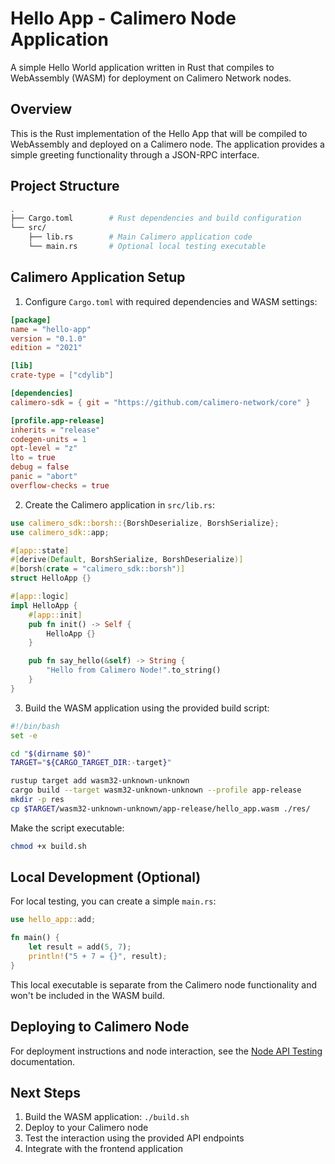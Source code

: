 # Hello App - Calimero Node Application

A simple Hello World application written in Rust that compiles to WebAssembly (WASM) for deployment on Calimero Network nodes.

## Overview

This is the Rust implementation of the Hello App that will be compiled to WebAssembly and deployed on a Calimero node. The application provides a simple greeting functionality through a JSON-RPC interface.

## Project Structure

```bash
.
├── Cargo.toml        # Rust dependencies and build configuration
└── src/
    ├── lib.rs        # Main Calimero application code
    └── main.rs       # Optional local testing executable
```

## Calimero Application Setup

1. Configure `Cargo.toml` with required dependencies and WASM settings:

```toml
[package]
name = "hello-app"
version = "0.1.0"
edition = "2021"

[lib]
crate-type = ["cdylib"]

[dependencies]
calimero-sdk = { git = "https://github.com/calimero-network/core" }

[profile.app-release]
inherits = "release"
codegen-units = 1
opt-level = "z"
lto = true
debug = false
panic = "abort"
overflow-checks = true
```

2. Create the Calimero application in `src/lib.rs`:

```rust
use calimero_sdk::borsh::{BorshDeserialize, BorshSerialize};
use calimero_sdk::app;

#[app::state]
#[derive(Default, BorshSerialize, BorshDeserialize)]
#[borsh(crate = "calimero_sdk::borsh")]
struct HelloApp {}

#[app::logic]
impl HelloApp {
    #[app::init]
    pub fn init() -> Self {
        HelloApp {}
    }

    pub fn say_hello(&self) -> String {
        "Hello from Calimero Node!".to_string()
    }
}
```

3. Build the WASM application using the provided build script:

```bash
#!/bin/bash
set -e

cd "$(dirname $0)"
TARGET="${CARGO_TARGET_DIR:-target}"

rustup target add wasm32-unknown-unknown
cargo build --target wasm32-unknown-unknown --profile app-release
mkdir -p res
cp $TARGET/wasm32-unknown-unknown/app-release/hello_app.wasm ./res/
```

Make the script executable:

```bash
chmod +x build.sh
```

## Local Development (Optional)

For local testing, you can create a simple `main.rs`:

```rust
use hello_app::add;

fn main() {
    let result = add(5, 7);
    println!("5 + 7 = {}", result);
}
```

This local executable is separate from the Calimero node functionality and won't be included in the WASM build.

## Deploying to Calimero Node

For deployment instructions and node interaction, see the [Node API Testing](../docs/node_api_testing.md) documentation.

## Next Steps

1. Build the WASM application: `./build.sh`
2. Deploy to your Calimero node
3. Test the interaction using the provided API endpoints
4. Integrate with the frontend application
